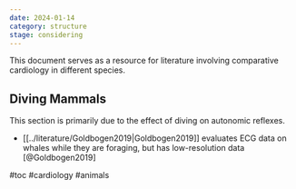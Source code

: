 ```yaml
---
date: 2024-01-14
category: structure
stage: considering
---
```


This document serves as a resource for literature involving comparative cardiology in different species.

## Diving Mammals

This section is primarily due to the effect of diving on autonomic reflexes.

- [[../literature/Goldbogen2019|Goldbogen2019]] evaluates ECG data on whales while they are foraging, but has low-resolution data [@Goldbogen2019]


#toc 
#cardiology
#animals 